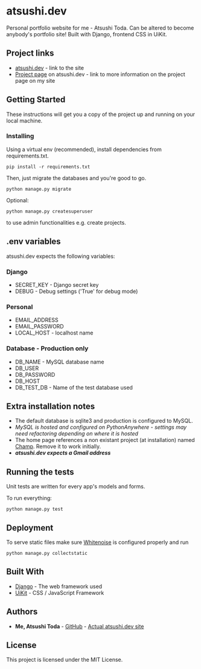 # atsushi.dev

Personal portfolio website for me - Atsushi Toda. Can be altered to become anybody's portfolio site! Built with Django, frontend CSS in UiKit.

## Project links
* [atsushi.dev](https://www.atsushi.dev) - link to the site
* [Project page](https://www.atsushi.dev/work/atsushidev/) on atsushi.dev - link to more information on the project page on my site

## Getting Started

These instructions will get you a copy of the project up and running on your local machine.

### Installing

Using a virtual env (recommended), install dependencies from requirements.txt.

```
pip install -r requirements.txt
```
Then, just migrate the databases and you're good to go.
```
python manage.py migrate
```
Optional:
```
python manage.py createsuperuser
```

to use admin functionalities e.g. create projects.

## .env variables
atsushi.dev expects the following variables:

### Django
* SECRET_KEY - Django secret key
* DEBUG - Debug settings ('True' for debug mode)

### Personal
* EMAIL_ADDRESS
* EMAIL_PASSWORD
* LOCAL_HOST - localhost name

### Database - Production only
* DB_NAME - MySQL database name
* DB_USER
* DB_PASSWORD
* DB_HOST
* DB_TEST_DB - Name of the test database used


## Extra installation notes
* The default database is sqlite3 and production is configured to MySQL.
* *MySQL is hosted and configured on PythonAnywhere - settings may need refactoring depending on where it is hosted*
* The home page references a non existant project (at installation) named [Champ](https://champ.atsushi.dev/). Remove it to work initially.
* ***atsushi.dev expects a Gmail address***

## Running the tests

Unit tests are written for every app's models and forms.

To run everything:
```
python manage.py test
```

## Deployment

To serve static files make sure [Whitenoise](http://whitenoise.evans.io/en/stable/django.html) is configured properly and run
```
python manage.py collectstatic
```

## Built With

* [Django](https://docs.djangoproject.com/en/2.2/) - The web framework used
* [UiKit](https://getuikit.com/docs/introduction) - CSS / JavaScript Framework

## Authors

* **Me, Atsushi Toda** - [GitHub](https://github.com/broadsinatlanta) - [Actual atsushi.dev site](https://www.atsushi.dev)

## License

This project is licensed under the MIT License.
